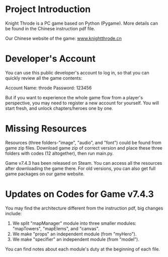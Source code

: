 # Project Introduction
Knight Throde is a PC game based on Python (Pygame). More details can be found in the Chinese instruction pdf file.

Our Chinese website of the game: www.knightthrode.cn

# Developer's Account
You can use this public developer's account to log in, so that you can quickly review all the game contents:

Account Name: throde
Password: 123456

But if you want to experience the whole game flow from a player's perspective, you may need to register a new account for yourself. You will start fresh, and unlock chapters/heroes one by one.

# Missing Resources
Resources (three folders-"image", "audio", and "font") could be found from game zip files. 
Download game zip of correct version and place these three folders with codes (12 altogether), then run main.py.

Game v7.4.3 has been released on Steam. You can access all the resources after downloading the game there. For old versions, you can also get full game packages on our game website.

# Updates on Codes for Game v7.4.3
You may find the architecture different from the instruction pdf, big changes include:
1. We split "mapManager" module into three smaller modules: "mapTowers", "mapElems", and "canvas".
2. We make "props" an independent module (from "myHero").
3. We make "specifier" an independent module (from "model").

You can find notes about each module's duty at the beginning of each file.
